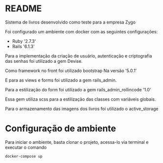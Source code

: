 # README

Sistema de livros desenvolvido como teste para a empresa Zygo

Foi configurado um ambiente com docker com as seguintes configurações:

  - Ruby '2.7.3'
  - Rails '6.1.3'

Para a implementação da criação de usuário, autenticação e criptografia das senhas foi utilizado a gem Devise.

Como framework no front foi utilizado bootstrap Na versão '5.0.1'

E para as views e forms foi utilizado a gem rails_admin.

Para a estilização do form foi utilizado a gem rails_admin_rollincode '1.0'

Essa gem utiliza scss para a estilização das classes com variáveis globais.

Para o armazenamento das imagens dos livros foi utilizado o active_storage

# Configuração de ambiente

Para iniciar o ambiente, basta clonar o projeto, acessa-lo via terminal e executar o comando

```
docker-compose up
```

